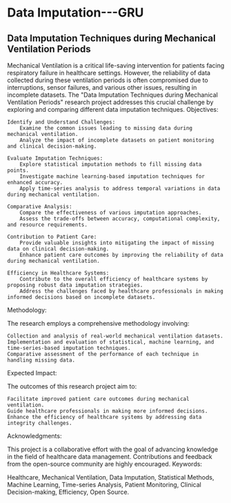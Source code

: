 # Data Imputation---GRU
## Data Imputation Techniques during Mechanical Ventilation Periods

Mechanical Ventilation is a critical life-saving intervention for patients facing respiratory failure in healthcare settings. However, the reliability of data collected during these ventilation periods is often compromised due to interruptions, sensor failures, and various other issues, resulting in incomplete datasets. The "Data Imputation Techniques during Mechanical Ventilation Periods" research project addresses this crucial challenge by exploring and comparing different data imputation techniques.
Objectives:

    Identify and Understand Challenges:
        Examine the common issues leading to missing data during mechanical ventilation.
        Analyze the impact of incomplete datasets on patient monitoring and clinical decision-making.

    Evaluate Imputation Techniques:
        Explore statistical imputation methods to fill missing data points.
        Investigate machine learning-based imputation techniques for enhanced accuracy.
        Apply time-series analysis to address temporal variations in data during mechanical ventilation.

    Comparative Analysis:
        Compare the effectiveness of various imputation approaches.
        Assess the trade-offs between accuracy, computational complexity, and resource requirements.

    Contribution to Patient Care:
        Provide valuable insights into mitigating the impact of missing data on clinical decision-making.
        Enhance patient care outcomes by improving the reliability of data during mechanical ventilation.

    Efficiency in Healthcare Systems:
        Contribute to the overall efficiency of healthcare systems by proposing robust data imputation strategies.
        Address the challenges faced by healthcare professionals in making informed decisions based on incomplete datasets.

Methodology:

The research employs a comprehensive methodology involving:

    Collection and analysis of real-world mechanical ventilation datasets.
    Implementation and evaluation of statistical, machine learning, and time-series-based imputation techniques.
    Comparative assessment of the performance of each technique in handling missing data.

Expected Impact:

The outcomes of this research project aim to:

    Facilitate improved patient care outcomes during mechanical ventilation.
    Guide healthcare professionals in making more informed decisions.
    Enhance the efficiency of healthcare systems by addressing data integrity challenges.

Acknowledgments:

This project is a collaborative effort with the goal of advancing knowledge in the field of healthcare data management. Contributions and feedback from the open-source community are highly encouraged.
Keywords:

Healthcare, Mechanical Ventilation, Data Imputation, Statistical Methods, Machine Learning, Time-series Analysis, Patient Monitoring, Clinical Decision-making, Efficiency, Open Source.
